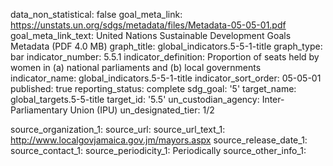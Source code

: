 data_non_statistical: false
goal_meta_link: https://unstats.un.org/sdgs/metadata/files/Metadata-05-05-01.pdf
goal_meta_link_text: United Nations Sustainable Development Goals Metadata (PDF 4.0
  MB)
graph_title: global_indicators.5-5-1-title
graph_type: bar
indicator_number: 5.5.1
indicator_definition: Proportion of seats held by women in (a) national parliaments
  and (b) local governments
indicator_name: global_indicators.5-5-1-title
indicator_sort_order: 05-05-01
published: true
reporting_status: complete
sdg_goal: '5'
target_name: global_targets.5-5-title
target_id: '5.5'
un_custodian_agency: Inter-Parliamentary Union (IPU)
un_designated_tier: 1/2

source_organization_1: 
source_url: 
source_url_text_1: http://www.localgovjamaica.gov.jm/mayors.aspx 
source_release_date_1: 
source_contact_1: 
source_periodicity_1: Periodically
source_other_info_1: 

